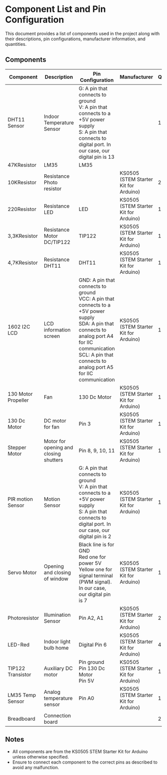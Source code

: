 # Component List and Pin Configuration

This document provides a list of components used in the project along with their descriptions, pin configurations, manufacturer information, and quantities.

## Components

| Component          | Description                    | Pin Configuration                                                                                     | Manufacturer                     | Qty |
|--------------------|--------------------------------|-------------------------------------------------------------------------------------------------------|----------------------------------|-----|
| DHT11 Sensor       | Indoor Temperature Sensor      | G: A pin that connects to ground<br>V: A pin that connects to a +5V power supply<br>S: A pin that connects to digital port. In our case, our digital pin is 13 |                                  | 1   |
| 47KResistor        | LM35                           | LM35                                                                                                  |                                  |     |
| 10KResistor        | Resistance Photo resistor      |                                                                                                       | KS0505 (STEM Starter Kit for Arduino) | 2   |
| 220Resistor        | Resistance LED                 | LED                                                                                                   | KS0505 (STEM Starter Kit for Arduino) | 1   |
| 3,3KResistor       | Resistance Motor DC/TIP122     | TIP122                                                                                                | KS0505 (STEM Starter Kit for Arduino) | 1   |
| 4,7KResistor       | Resistance DHT11               | DHT11                                                                                                 | KS0505 (STEM Starter Kit for Arduino) | 1   |
| 1602 I2C LCD       | LCD information screen         | GND: A pin that connects to ground<br>VCC: A pin that connects to a +5V power supply<br>SDA: A pin that connects to analog port A4 for IIC communication<br>SCL: A pin that connects to analog port A5 for IIC communication | KS0505 (STEM Starter Kit for Arduino) | 1   |
| 130 Motor Propeller| Fan                            | 130 Dc Motor                                                                                          | KS0505 (STEM Starter Kit for Arduino) | 1   |
| 130 Dc Motor       | DC motor for fan               | Pin 3                                                                                                 | KS0505 (STEM Starter Kit for Arduino) | 1   |
| Stepper Motor      | Motor for opening and closing shutters | Pin 8, 9, 10, 11                                                                                        | KS0505 (STEM Starter Kit for Arduino) | 1   |
| PIR motion Sensor  | Motion Sensor                  | G: A pin that connects to ground<br>V: A pin that connects to a +5V power supply<br>S: A pin that connects to digital port. In our case, our digital pin is 2  | KS0505 (STEM Starter Kit for Arduino) | 1   |
| Servo Motor        | Opening and closing of window  | Black line is for GND<br>Red one for power 5V<br>Yellow one for signal terminal (PWM signal). In our case, our digital pin is 7 | KS0505 (STEM Starter Kit for Arduino) | 1   |
| Photoresistor      | Illumination Sensor            | Pin A2, A1                                                                                             | KS0505 (STEM Starter Kit for Arduino) | 2   |
| LED-Red            | Indoor light bulb home         | Digital Pin 6                                                                                          | KS0505 (STEM Starter Kit for Arduino) | 4   |
| TIP122 Transistor  | Auxiliary DC motor             | Pin ground<br>Pin 130 Dc Motor<br>Pin 5V                                                               | KS0505 (STEM Starter Kit for Arduino) | 1   |
| LM35 Temp Sensor   | Analog temperature sensor      | Pin A0                                                                                                 | KS0505 (STEM Starter Kit for Arduino) | 1   |
| Breadboard         | Connection board               |                                                                                                       |                                  | 2   |

## Notes
- All components are from the KS0505 STEM Starter Kit for Arduino unless otherwise specified.
- Ensure to connect each component to the correct pins as described to avoid any malfunction.
